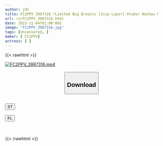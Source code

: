 ```yaml
---
author: j91
title: FC2PPV 3987316 *Limited Big Breasts [Icup Layer] Vtuber Hoshou Man (Captain Cosplay Ver.) Hibiki-Chan, A Breast Layer Like Oversized Pudding. Wet The Costume And Give A Lotion Titty Fuck To Ascend The Virginity [cen]
url: /v/FC2PPV_3987316.html
date: 2023-11-04T01:00:00Z
image: "FC2PPV_3987316.jpg"
tags: [Uncensored, ]
maker: [ FC2PPV]
actress: [ ]
---
```



{{< rawhtml >}}

<div class="video" data-videoid="ereakwD6wbcm7L">
    <a href="javascript:;">
        <img src="https://my.j91.asia/v/FC2PPV_3987316.jpg" width="WIDTH" height="HEIGHT" alt="FC2PPV_3987316.mp4" loading="lazy">
    </a>
</div>

<script type="text/javascript" src="https://j91.asia/asset/on-demand-st.js"></script>

<br>
  <link rel="stylesheet" href="https://j91.asia/asset/bs5.css">
  
  <center>
  <button class="btn btn-primary" type="button" data-bs-toggle="collapse" data-bs-target=".multi-collapse" aria-expanded="false" aria-controls="multiCollapseExample1 multiCollapseExample2"><h2>Download</h2></button></center>
</p>
<div class="row">
  <div class="col">
    <div class="collapse multi-collapse" id="multiCollapseExample1">
      <div class="card card-body">
	      	      <br>
<div class="buttons">  
<a href="https://streamtape.to/v/ereakwD6wbcm7L" target="_blank"><button class="btn-hover color-3"><i class="fa fa-download"></i> ST</button></a></div>
    </div>
  </div>
</div>
  <div class="col">
    <div class="collapse multi-collapse" id="multiCollapseExample2">
      <div class="card card-body">
	      <br>
<div class="buttons">
    <a href="https://filelions.online/f/rty87lkaqzmm" target="_blank"><button class="btn-hover color-9"><i class="fa fa-download"></i> FL</button></a></div>
<br><br>
      </div>
    </div>
  </div>
</div>

{{< /rawhtml >}}